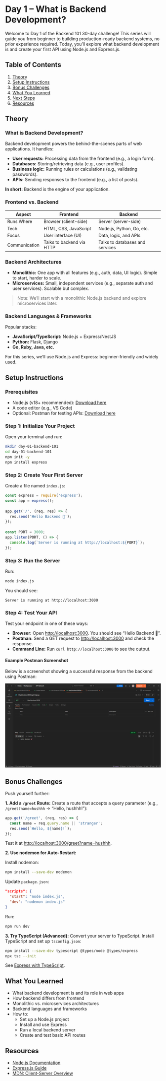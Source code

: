

# Day 1 – What is Backend Development?
Welcome to Day 1 of the Backend 101 30-day challenge! This series will guide you from beginner to building production-ready backend systems, no prior experience required.
Today, you’ll explore what backend development is and create your first API using Node.js and Express.js.

## Table of Contents
1. [Theory](#theory)
2. [Setup Instructions](#setup-instructions)
3. [Bonus Challenges](#bonus-challenges)
4. [What You Learned](#what-you-learned)
5. [Next Steps](#next-steps)
6. [Resources](#resources)


## Theory
### What is Backend Development?
Backend development powers the behind-the-scenes parts of web applications. It handles:

- **User requests:** Processing data from the frontend (e.g., a login form).
- **Databases:** Storing/retrieving data (e.g., user profiles).
- **Business logic:** Running rules or calculations (e.g., validating passwords).
- **APIs:** Sending responses to the frontend (e.g., a list of posts).

**In short:** Backend is the engine of your application.

### Frontend vs. Backend
| Aspect         | Frontend                | Backend                   |
|--------------- |------------------------|---------------------------|
| Runs Where     | Browser (client-side)  | Server (server-side)      |
| Tech           | HTML, CSS, JavaScript  | Node.js, Python, Go, etc. |
| Focus          | User interface (UI)    | Data, logic, and APIs     |
| Communication  | Talks to backend via HTTP | Talks to databases and services |

### Backend Architectures

- **Monolithic:** One app with all features (e.g., auth, data, UI logic). Simple to start, harder to scale.
- **Microservices:** Small, independent services (e.g., separate auth and user services). Scalable but complex.

> Note: We’ll start with a monolithic Node.js backend and explore microservices later.

### Backend Languages & Frameworks
Popular stacks:
- **JavaScript/TypeScript:** Node.js + Express/NestJS
- **Python:** Flask, Django
- **Go, Ruby, Java, etc.**

For this series, we’ll use Node.js and Express: beginner-friendly and widely used.

## Setup Instructions
### Prerequisites
- Node.js (v18+ recommended): [Download here](https://nodejs.org/)
- A code editor (e.g., VS Code)
- Optional: Postman for testing APIs: [Download here](https://www.postman.com/downloads/)


### Step 1: Initialize Your Project
Open your terminal and run:

```bash
mkdir day-01-backend-101
cd day-01-backend-101
npm init -y
npm install express
```

### Step 2: Create Your First Server
Create a file named `index.js`:

```js
const express = require('express');
const app = express();

app.get('/', (req, res) => {
  res.send('Hello Backend 🚀');
});

const PORT = 3000;
app.listen(PORT, () => {
  console.log(`Server is running at http://localhost:${PORT}`);
});
```

### Step 3: Run the Server
Run:

```bash
node index.js
```

You should see:

```
Server is running at http://localhost:3000
```

### Step 4: Test Your API
Test your endpoint in one of these ways:

- **Browser:** Open [http://localhost:3000](http://localhost:3000). You should see “Hello Backend 🚀”.
- **Postman:** Send a GET request to [http://localhost:3000](http://localhost:3000) and check the response.
- **Command Line:** Run `curl http://localhost:3000` to see the output.

#### Example Postman Screenshot
Below is a screenshot showing a successful response from the backend using Postman:

![Backend working in Postman](./assets/postman-backend-working.png)


## Bonus Challenges
Push yourself further:

**1. Add a `/greet` Route:** Create a route that accepts a query parameter (e.g., `/greet?name=hushhh` → “Hello, hushhh!”):

```js
app.get('/greet', (req, res) => {
  const name = req.query.name || 'stranger';
  res.send(`Hello, ${name}!`);
});
```

Test it at [http://localhost:3000/greet?name=hushhh](http://localhost:3000/greet?name=hushhh).

**2. Use nodemon for Auto-Restart:**


Install nodemon:

```bash
npm install --save-dev nodemon
```

Update `package.json`:

```json
"scripts": {
  "start": "node index.js",
  "dev": "nodemon index.js"
}
```

Run:

```bash
npm run dev
```


**3. Try TypeScript (Advanced):** Convert your server to TypeScript. Install TypeScript and set up `tsconfig.json`:

```bash
npm install --save-dev typescript @types/node @types/express
npx tsc --init
```

See [Express with TypeScript](https://expressjs.com/en/advanced/typescript.html).

## What You Learned
- What backend development is and its role in web apps
- How backend differs from frontend
- Monolithic vs. microservices architectures
- Backend languages and frameworks
- How to:
  - Set up a Node.js project
  - Install and use Express
  - Run a local backend server
  - Create and test basic API routes

## Resources
- [Node.js Documentation](https://nodejs.org/en/docs/)
- [Express.js Guide](https://expressjs.com/)
- [MDN: Client-Server Overview](https://developer.mozilla.org/en-US/docs/Learn/Server-side/First_steps/Client-Server_overview)

